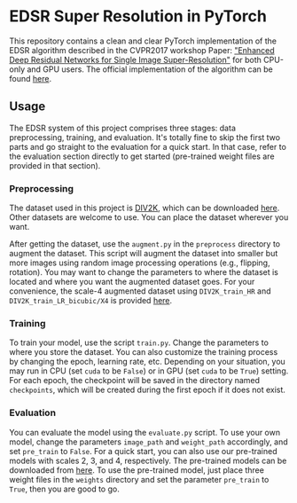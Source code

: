 # EDSR Super Resolution in PyTorch

This repository contains a clean and clear PyTorch implementation of the EDSR algorithm described in the
CVPR2017 workshop Paper: ["Enhanced Deep Residual Networks for Single Image Super-Resolution"](https://arxiv.org/pdf/1707.02921.pdf) 
for both CPU-only and GPU users. The official implementation of the algorithm can be found
[here](https://github.com/sanghyun-son/EDSR-PyTorch).

## Usage
The EDSR system of this project comprises three stages: data preprocessing, training,
and evaluation. It's totally fine to skip the first two parts and go straight to the evaluation for a
quick start. In that case, refer to the evaluation section directly to get started (pre-trained weight 
files are provided in that section).

### Preprocessing
The dataset used in this project is [DIV2K](http://www.vision.ee.ethz.ch/~timofter/publications/Agustsson-CVPRW-2017.pdf), which can be downloaded [here](https://cv.snu.ac.kr/research/EDSR/DIV2K.tar). Other datasets are welcome to use.
You can place the dataset wherever you want.

After getting the dataset, use the `augment.py` in the `preprocess` directory to augment the dataset.
This script will augment the dataset into smaller but more images using random image processing operations
(e.g., flipping, rotation). You may want to change the parameters to where the dataset is located and where
you want the augmented dataset goes. For your convenience, the scale-4 augmented dataset 
using `DIV2K_train_HR` and `DIV2K_train_LR_bicubic/X4` is provided [here](https://drive.google.com/drive/folders/1gD_y0ZXxPIdJbnLRDgOaf7KLNbJ6hKNA?usp=sharing).


### Training
To train your model, use the script `train.py`. Change the parameters to where you store the dataset.
You can also customize the training process by changing the epoch, learning rate, etc. Depending on your
situation, you may run in CPU (set `cuda` to be `False`) or in GPU (set `cuda` to be `True`) setting. 
For each epoch, the checkpoint will be saved in the directory named `checkpoints`, which will be created
during the first epoch if it does not exist.

### Evaluation
You can evaluate the model using the `evaluate.py` script. To use your own model, change the
parameters `image_path` and `weight_path` accordingly, and set `pre_train` to `False`. For a quick start,
you can also use our pre-trained models with scales 2, 3, and 4, respectively. The pre-trained models can be downloaded
from [here](https://drive.google.com/drive/folders/1ok75nwikHz_ODhYiofIwFJSwid9j8uxe?usp=sharing). To use
the pre-trained model, just place three weight files in the `weights` directory and set the parameter `pre_train` to
`True`, then you are good to go.
